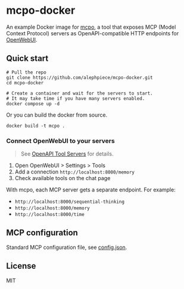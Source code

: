 # mcpo-docker

An example Docker image for [mcpo](https://github.com/open-webui/mcpo), a tool that exposes MCP (Model Context Protocol) servers as OpenAPI-compatible HTTP endpoints for [OpenWebUI](https://github.com/open-webui/open-webui).

## Quick start

```shell
# Pull the repo
git clone https://github.com/alephpiece/mcpo-docker.git
cd mcpo-docker

# Create a container and wait for the servers to start.
# It may take time if you have many servers enabled.
docker compose up -d
```

Or you can build the docker from source.

```shell
docker build -t mcpo .
```

### Connect OpenWebUI to your servers

> See [OpenAPI Tool Servers](https://docs.openwebui.com/openapi-servers/) for details.

1. Open OpenWebUI > Settings > Tools
2. Add a connection `http://localhost:8000/memory`
3. Check available tools on the chat page

With mcpo, each MCP server gets a separate endpoint. For example:

- `http://localhost:8000/sequential-thinking`
- `http://localhost:8000/memory`
- `http://localhost:8000/time`

## MCP configuration

Standard MCP configuration file, see [config.json](./config.json).

## License

MIT